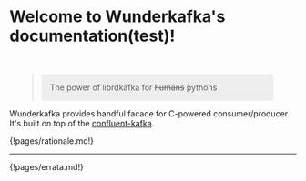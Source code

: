 # Welcome to Wunderkafka's documentation(test)!

<br>

<figure>
    <blockquote style="margin: 0;">
        <p style="padding: 15px;background: #eee;border-radius: 5px;">The power of librdkafka for <s>humans</s> pythons</p>
    </blockquote>
</figure>

Wunderkafka provides handful facade for C-powered consumer/producer.
It's built on top of the [confluent-kafka](https://pypi.org/project/confluent-kafka/).

{!pages/rationale.md!}

---

{!pages/errata.md!}

